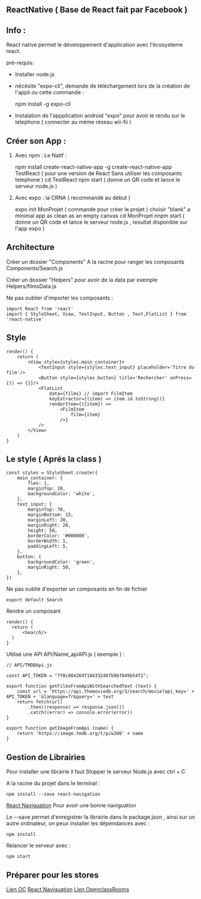 ## ReactNative ( Base de React fait par Facebook )

Info :
-------------------
React native permet le développement d'application avec l'écosysteme react.

pré-requis:

- Installer node.js
- nécésite "expo-cli", demande de téléchargement lors de la création de l'appli ou cette commande :


    npm install -g expo-cli

- Instalation de l'appplication android "expo" pour avoir le rendu sur le telephone ( connecter au méme réseau wii-fii )

Créer son App :
-------------------

1. Avec npm : Le Natif  :


    npm install create-react-native-app -g
    create-react-native-app TestReact ( pour une version de React Sans utiliser les composants telephone )
    cd TestReact
    npm start ( donne un QR code et lance le serveur node.js )


2. Avec expo : la CRNA ( recommandé au début )

    expo init MonProjet ( commande pour créer le projet )
    choisir "blank" a minimal app as clean as an empty canvas
    cd MonProjet
    nnpm start ( donne un QR code et lance le serveur node.js , resultat disponible sur l'app expo )

Architecture
-------------------
Créer un dossier "Components" A la racine pour ranger les composants
Components/Search.js

Créer un dossier "Helpers" pour avoir de la data par exemple
Helpers/filmsData.js

Ne pas oublier d'importer les composants :


    import React from 'react'
    import { StyleSheet, View, TextInput, Button , Text,FlatList } from 'react-native'

Style
-------------------


    render() {
        return (
            <View style={styles.main_container}>
                <TextInput style={styles.text_input} placeholder='Titre du film'/>
                <Button style={styles.button} title='Rechercher' onPress={() => {}}/>
                <FlatList
                    data={films} // import FilmItem
                    keyExtractor={(item) => item.id.toString()}
                    renderItem={({item}) =>
                        <FilmItem
                            film={item}
                        />}
                />
            </View>
        )
    }

Le style ( Aprés la class )
-------------------


    const styles = StyleSheet.create({
        main_container: {
            flex: 1,
            marginTop: 20,
            backgroundColor: 'white',
        },
        text_input: {
            marginTop: 70,
            marginBottom: 15,
            marginLeft: 20,
            marginRight: 20,
            height: 50,
            borderColor: '#000000',
            borderWidth: 1,
            paddingLeft: 5,
        },
        button: {
            backgroundColor: 'green',
            marginRight: 50,
        },
    })

Ne pas oublié d'exporter un composants en fin de fichier

    export default Search

Rendre un composant


    render() {
      return (
          <Search/>
      )
    }

Utilisé une API
API/Name_apiAPI.js ( exemple ) :


    // API/TMDBApi.js

    const API_TOKEN = "7f0c884269f18433248fb9bf049b54f2";

    export function getFilmsFromApiWithSearchedText (text) {
        const url = 'https://api.themoviedb.org/3/search/movie?api_key=' + API_TOKEN + '&language=fr&query=' + text
        return fetch(url)
            .then((response) => response.json())
            .catch((error) => console.error(error))
    }

    export function getImageFromApi (name) {
        return 'https://image.tmdb.org/t/p/w300' + name
    }



Gestion de Librairies
-------------------
Pour installer une librairie il faut Stopper le serveur Node.js avec ctrl + C

A la racine du projet dans le terminal :


    npm install --save react-navigation

[React Naviguation](https://reactnavigation.org/docs/getting-started/)  Pour avoir une bonne naviguation


Le --save permet d'enregistrer la librairie dans le package.json , ainsi sur un autre ordinateur, on peux installer les dépendances avec :


    npm install

Relancer le serveur avec :


    npm start


Préparer pour les stores
-------------------


[Lien OC](https://openclassrooms.com/fr/courses/4902061-developpez-une-application-mobile-react-native/4959626-preparez-votre-application-pour-les-stores-apple-et-google/)
[React Naviguation](https://reactnavigation.org/docs/getting-started/)
[Lien OpenclassRooms](https://openclassrooms.com/fr/courses/4902061-developpez-une-application-mobile-react-native/4959616-formalisez-votre-application-pour-utiliser-les-composants-du-device/)
